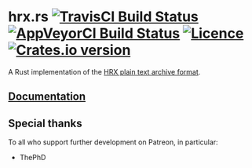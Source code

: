 # hrx.rs [![TravisCI Build Status](https://travis-ci.org/nabijaczleweli/hrx.rs.svg?branch=master)](https://travis-ci.org/nabijaczleweli/hrx.rs) [![AppVeyorCI Build Status](https://ci.appveyor.com/api/projects/status/1u8i16we0y7rqnee/branch/master?svg=true)](https://ci.appveyor.com/project/nabijaczleweli/hrx-rs) [![Licence](https://img.shields.io/badge/license-MIT-blue.svg?style=flat)](LICENSE) [![Crates.io version](https://meritbadge.herokuapp.com/hrx)](https://crates.io/crates/hrx)
A Rust implementation of the [HRX plain text archive format](//github.com/google/hrx).

## [Documentation](https://rawcdn.githack.com/nabijaczleweli/hrx.rs/doc/hrx/index.html)

## Special thanks

To all who support further development on Patreon, in particular:

  * ThePhD
